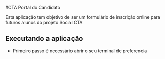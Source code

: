 #CTA Portal do Candidato

Esta aplicação tem objetivo de ser um formulário de inscrição online para futuros alunos do projeto Social CTA

## Executando a aplicação

- Primeiro passo é necessário abrir o seu terminal de preferencia 
